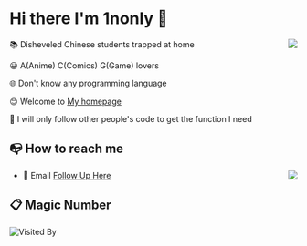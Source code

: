 # Hi there I'm 1nonly 👋
<a href="https://nonly.cn">
  <img align="right" src="https://github-readme-stats-mu-azure.vercel.app/api?username=1nonly&show_icons=true&theme=default" />
</a>

📚 Disheveled Chinese students trapped at home

😀 A(Anime) C(Comics) G(Game) lovers

🌐 Don't know any programming language

😊 Welcome to [My homepage](https://nonly.cn)

👀 I will only follow other people's code to get the function I need

## 📭 How to reach me
<img align="right" src="https://github-readme-stats-mu-azure.vercel.app/api/top-langs?username=Inon1y" />

- 📧 Email [Follow Up Here](mailto:admin@nonly.cn)

## 📋 Magic Number

![Visited By](https://count.getloli.com/get/@Inon1y?theme=rule34)
